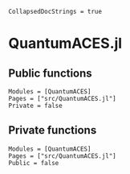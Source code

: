 ```@meta
CollapsedDocStrings = true
```

# QuantumACES.jl

## Public functions

```@autodocs; canonical=false
Modules = [QuantumACES]
Pages = ["src/QuantumACES.jl"]
Private = false
```

## Private functions

```@autodocs
Modules = [QuantumACES]
Pages = ["src/QuantumACES.jl"]
Public = false
```
